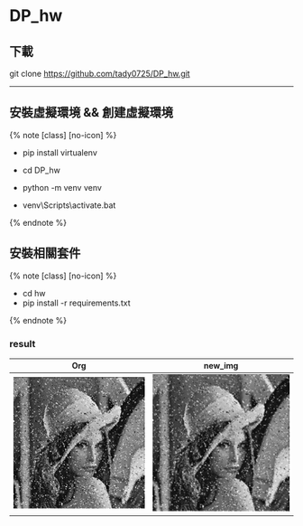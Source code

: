 # DP_hw

## 下載
git clone https://github.com/tady0725/DP_hw.git 

--- 

## 安裝虛擬環境 && 創建虛擬環境
{% note [class] [no-icon] %}

- pip install virtualenv

- cd DP_hw

- python -m venv venv
- venv\Scripts\activate.bat

{% endnote %}



## 安裝相關套件
{% note [class] [no-icon] %}

- cd hw
- pip install -r requirements.txt

{% endnote %}


### result
|   Org | new_img | 
| ----- | ------- | 
| ![Logo](hw/noise_img.jpg) | ![Logo](hw/clean.png)   | 


